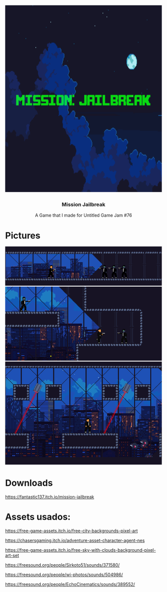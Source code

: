 <h1 align="center">
  <img src="background_mission/cover.png" alt="Icon" height="600" width="800">
</h1>
<h3 align="center">Mission Jailbreak</h3>
<p align="center">A Game that I made for Untitled Game Jam #76</p>

# Pictures
![](background_mission/background_2.png)
![](background_mission/Screenshot_4.png)
![](background_mission/Screenshot_3.png)

# Downloads
https://fantastic137.itch.io/mission-jailbreak

# Assets usados:  
https://free-game-assets.itch.io/free-city-backgrounds-pixel-art  

https://chasersgaming.itch.io/adventure-asset-character-agent-nes  

https://free-game-assets.itch.io/free-sky-with-clouds-background-pixel-art-set  

https://freesound.org/people/Sirkoto51/sounds/371580/  

https://freesound.org/people/wi-photos/sounds/504986/

https://freesound.org/people/EchoCinematics/sounds/389552/
